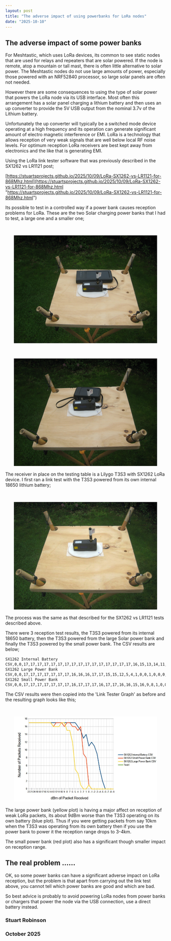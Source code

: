 ```yaml
---
layout: post
title: "The adverse impact of using powerbanks for LoRa nodes"
date: "2025-10-10"
---
```


## The adverse impact of some power banks

For Meshtastic, which uses LoRa devices, its common to see static nodes that are used for relays and repeaters that are solar powered. If the node is remote, atop a mountain or tall mast, there is often little alternative to solar power. The Meshtastic nodes do not use large amounts of power, especially those powered with an NRF52840 processor, so large solar panels are often not needed.

However there are some consequences to using the type of solar power that powers the LoRa node via its USB interface. Most often this arrangement has a solar panel charging a lithium battery and then uses an up converter to provide the 5V USB output from the nominal 3.7v of the Lithium battery. 

Unfortunately the up converter will typically be a switched mode device operating at a high frequency and its operation can generate significant amount of electro magnetic interference or EMI. LoRa is a technology that allows reception of very weak signals that are well below local RF noise levels. For optimum reception LoRa receivers are best kept away from electronics and the like that is generating EMI.

Using the LoRa link tester software that was previously described in the SX1262 vs LR1121 post;

[https://stuartsprojects.github.io/2025/10/09/LoRa-SX1262-vs-LR1121-for-868Mhz.html](https://stuartsprojects.github.io/2025/10/09/LoRa-SX1262-vs-LR1121-for-868Mhz.html "https://stuartsprojects.github.io/2025/10/09/LoRa-SX1262-vs-LR1121-for-868Mhz.html") 

Its possible to test in a controlled way if a power bank causes reception problems for LoRa. These are the two Solar charging power banks that I had to test, a large one and a smaller one;

<br>
<p align="center">
  <img width="450"  src="/images/101025_1.jpg">
</p>


<br>
<p align="center">
  <img width="450"  src="/images/101025_2.jpg">
</p>

The receiver in place on the testing table is a Lilygo T3S3 with SX1262 LoRa device. I first ran a link test with the T3S3 powered from its own internal 18650 lithium battery;

<br>
<p align="center">
  <img width="450"  src="/images/101025_3.jpg">
</p>

The process was the same as that described for the SX1262 vs LR1121 tests described above. 

There were 3 reception test results, the T3S3 powered from its internal 18650 battery, then the T3S3 powered from the large Solar power bank  and finally the T3S3 powered by the small power bank. The CSV results are below;

    SX1262 Internal Battery CSV,0,0,17,17,17,17,17,17,17,17,17,17,17,17,17,17,17,17,16,15,13,14,11,12,11,9,5,2,0,0,0,0
    SX1262 Large Power Bank CSV,0,0,17,17,17,17,17,17,17,16,16,16,17,17,15,15,12,5,4,1,0,0,1,0,0,0,0,0,0,0,0,0
    SX1262 Small Power Bank CSV,0,0,17,17,17,17,17,17,17,16,17,17,17,16,17,17,16,16,15,16,9,8,1,0,0,0,0,0,0,0,0,0

The CSV results were then copied into the 'Link Tester Graph' as before and the resulting graph looks like this;

<br>
<p align="center">
  <img width="450"  src="/images/101025_4.jpg">
</p>

The large power bank (yellow plot) is having a major affect on reception of weak LoRa packets, its about 9dBm worse than the T3S3 operating on its own battery (blue plot). Thus if you were getting packets from say 10km when the T3S3 was operating from its own battery then if you use the power bank to power it the reception range drops to 3-4km. 

The small power bank (red plot) also has a significant though smaller impact on reception range.   

## The real problem ......

OK, so some power banks can have a significant adverse impact on LoRa reception, but the problem is that apart from carrying out the link test above, you cannot tell which power banks are good and which are bad.

So best advice is probably to avoid powering LoRa nodes from power banks or chargers that power the node via the USB connection, use a direct battery instead.  


### Stuart Robinson 
### October 2025
